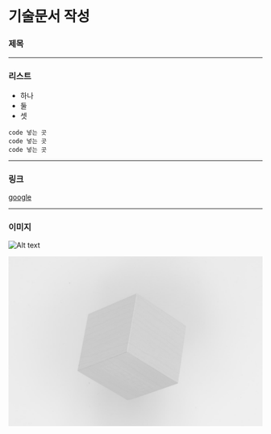 # 기술문서 작성

### 제목

***

### 리스트
+ 하나
+ 둘
+ 셋

```
code 넣는 곳
code 넣는 곳
code 넣는 곳
```

***

### 링크
[google](https://www.google.com)

***

### 이미지

![Alt text](https://cdn.pixabay.com/photo/2015/08/15/11/53/cube-889456_1280.jpg)

![Alt text](img/photo-1585834565211-2bf75c296c59.jpg)
